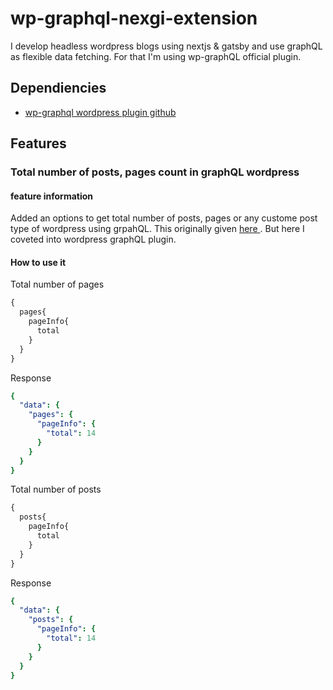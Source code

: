 # wp-graphql-nexgi-extension

I develop headless wordpress blogs using nextjs & gatsby and use graphQL as flexible data fetching. For that I'm using wp-graphQL official plugin.

## Dependiencies 
- <a href="https://github.com/wp-graphql/wp-graphql" target="_blank">wp-graphql wordpress plugin github</a>

## Features
### Total number of posts, pages count in graphQL wordpress

#### feature information
Added an options to get total number of posts, pages or any custome post type of wordpress using grpahQL. This originally given <a href="https://gist.github.com/jasonbahl/d2dfe0c56390e9c9c8b0c25d7d6c4bd2" target="_blank"> here </a>. But here I coveted into wordpress graphQL plugin.

#### How to use it
Total number of pages

```graphql
{
  pages{
    pageInfo{
      total
    }
  }
}

```
Response

```yaml
{
  "data": {
    "pages": {
      "pageInfo": {
        "total": 14
      }
    }
  }
}
```



Total number of posts

```graphql 
{
  posts{
    pageInfo{
      total
    }
  }
}
```

Response

```yaml
{
  "data": {
    "posts": {
      "pageInfo": {
        "total": 14
      }
    }
  }
}
```


